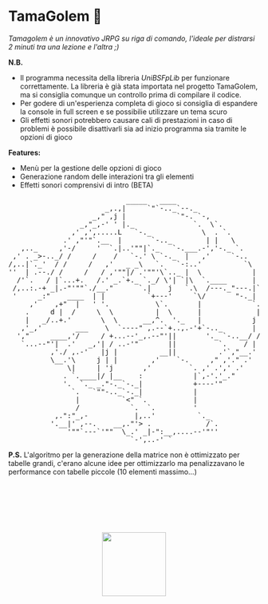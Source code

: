 # TamaGolem :space_invader:

*Tamagolem è un innovativo JRPG su riga di comando, l'ideale per distrarsi 2 minuti tra una lezione e l'altra ;)*

**N.B.**
* Il programma necessita della libreria *UniBSFpLib* per funzionare correttamente. La libreria è già stata importata nel progetto TamaGolem, ma si consiglia comunque un controllo prima di compilare il codice.
* Per godere di un'esperienza completa di gioco si consiglia di espandere la console in full screen e se possibilie utilizzare un tema scuro
* Gli effetti sonori potrebbero causare cali di prestazioni in caso di problemi è possibile disattivarli sia ad inizio programma sia tramite le opzioni di gioco


**Features:**
* Menù per la gestione delle opzioni di gioco 
* Generazione random delle interazioni tra gli elementi
* Effetti sonori comprensivi di intro (BETA)
<pre>
                            _____   ____
                       _,.,|     `"`-.._`--._
                    _," ,j |            `"-. `-,
                 _,"_,-' ' |._              `.  \`.
               ,' ,',.....L   `-._            \  . `.
             .' ,"'"`.__  |       `-.._        | |   \
   ,.._     ,'-/     '  `.|..'""|`._   `-.___.-','-._ `.
 ,' . _>-.._/ /     /    /   `-.' \ `-._  |   ,'     `-..
/,..|`._'  / /     /   ,'   _ _\   `.   `-:..'          `\
''  | .--./ /     /   / ,'""|/ .'""'\`.._ |  \            |
  /'`.   / |`...+.   /.' _.`+._ `._/ \'| `|\  `.____      |
 /,..:.-+ _|.-"'""`./__."      `.|    j   `.\  /---._"---.|`.
 '     _:"    ____  | |          `+---'     `\/       "-._| |
     ,'    ,+"  |   ' '.           \`.       |            `.|
    .     d |  /     \  \          |  \      |             ||
    |   _/..+.'       \  \      __,^.  '._   |            j |
   ,'_,'        ___    \  `----" ,.--`+..,.-'+`-.._       | |
  ',"     ____,'/     / +...--'_,.--"'||       '._ `-..__/ /
   `...--"'|  .'   _,'| / ..-'"       ||          `.    / |
          ,'./ ,.-'   |j |          __||          .'`,"__.'
          \__.'\     j | |        ,'    `-.     ," ,'." .'
              \|     | 'j       ,'         `. ,' .',' .'
             . `.____|/ |__    :            |`,-'.'_."
             '.  `._ _."-._`-._|            +----'"
               `.   `""-.._`-._|            |
                |          `<" `.           |
                /            `.  `.         '
           ,.":"_,-           |,..'          `._
          '.__|' ,--.    __,."'> .             /`.
              '""`---`'""  \_.' _|-":__,....--'"''
                             `-',..-' `
</pre>

**P.S.** L'algoritmo per la generazione della matrice non è ottimizzato per tabelle grandi, c'erano alcune idee per ottimizzarlo ma penalizzavano le performance con tabelle piccole (10 elementi massimo...)

<br />
<br />
<br />
<br />
<br />

<p align="center">
  <img width="128" height="128" src="https://image.ibb.co/nfaVmx/Just.png" />
</p>
